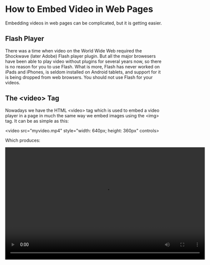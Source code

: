 # How to Embed Video in Web Pages

Embedding videos in web pages can be complicated, but it is getting easier.

## Flash Player

There was a time when video on the World Wide Web required the Shockwave (later
Adobe) Flash player plugin. But all the major browesers have been able to play
video without plugins for several years now, so there is no reason for you to
use Flash. What is more, Flash has never worked on iPads and iPhones, is seldom
installed on Android tablets, and support for it is being dropped from web
browsers. You should not use Flash for your videos.

## The &lt;video&gt; Tag

Nowadays we have the HTML &lt;video&gt; tag which is used to embed a video
player in a page in much the same way we embed images using the &lt;img&gt;
tag. It can be as simple as this:

  &lt;video src="myvideo.mp4" style="width: 640px; height: 360px" controls&gt;

Which produces:

  <video src="myvideo.mp4" style="width: 640px; height: 360px" controls>

Provided the browser has the proper decoders for myvideo.mp4, this will work.
There are two video formats on the web today: MP4 and Webm. Most browsers (as
of 2019) support both, but if you want to be sure at least 99% of your visitors
can view your video, you should provide both and let the browser pick which
one to play:

  &lt;video style="width: 640px; height: 360px" controls&gt;
    <source src="myvideo.webm" type="video/webm">
    <source src="myvideo.mp4" type="video/mp4">
  &lt;/video&gt;

Which should look the same, but play most anywhere:

  <video style="width: 640px; height: 360px" controls>
    <source src="myvideo.webm" type="video/webm">
    <source src="myvideo.mp4" type="video/mp4">
 </video>

## Responsive Video Player

You will want to set the size of your video player, as we did in the
examples above, otherwise it will be given some arbitrary small size.
With a little more effort, the player can be made responsive, that
is, it can be made to grow and shrink according to the size of the
viewer's screen.

## Encoding the Video

You can encode your videos for the web using a video editor such as
Shotcut. Or you can use a video tool such as FFmpeg. Here are the
commands we used to encode our sample video:

 ffmpeg -i myvideo_original.mp4 \
  -c:v libx264 -profile:v high -level 4.1 -preset slow -pix_fmt yuv420p -crf 30 \
  -strict experimental -c:a aac -ar 48000 \
  -vf scale=640:-1 \
  myvideo.mp4

 ffmpeg -i myvideo_original.mp4 \
  -c:v libvpx-vp9 -speed 1 -pix_fmt yuv420p -crf 35 \
  -c:a libopus -ar 48000 \
  -vf scale=640:-1 \
  myvideo.webm

